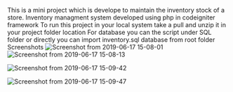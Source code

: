 This is a mini project which is develope to maintain the inventory stock of a store. Inventory managment system developed using php in codeigniter framework
To run this project in your local system take a pull and unzip it in your project folder location
For database you can the script under SQL folder or directly you can import inventory.sql database from root folder
Screenshots
![Screenshot from 2019-06-17 15-08-01](https://user-images.githubusercontent.com/27504433/59596323-1db12480-9115-11e9-9290-e4567f3c0403.png)
![Screenshot from 2019-06-17 15-08-13](https://user-images.githubusercontent.com/27504433/59596391-39b4c600-9115-11e9-8c86-5432092fff60.png)

![Screenshot from 2019-06-17 15-09-42](https://user-images.githubusercontent.com/27504433/59596501-74b6f980-9115-11e9-802f-4df22c8620fb.png)

![Screenshot from 2019-06-17 15-09-47](https://user-images.githubusercontent.com/27504433/59596524-81d3e880-9115-11e9-8c7f-5efe918cf14c.png)

